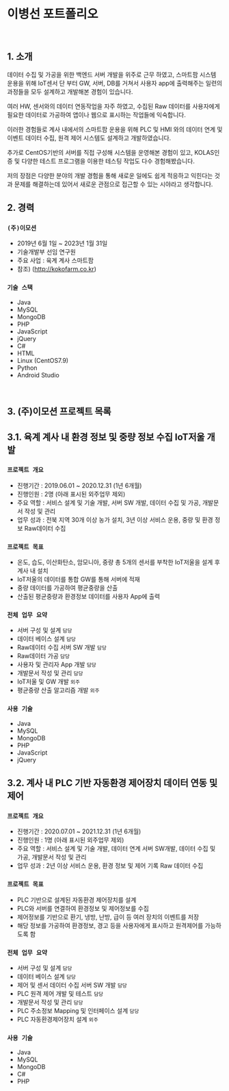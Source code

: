 # 이병선 포트폴리오
</br>

## 1. 소개
데이터 수집 및 가공을 위한 백엔드 서버 개발을 위주로 근무 하였고, 스마트팜 시스템 운용을 위해 IoT센서 단 부터 GW, 서버, DB를 거쳐서 사용자 app에 출력해주는 일련의 과정들을 모두 설계하고 개발해본 경험이 있습니다.

여러 HW, 센서와의 데이터 연동작업을 자주 하였고, 수집된 Raw 데이터를 사용자에게 필요한 데이터로 가공하여 앱이나 웹으로 표시하는 작업들에 익숙합니다.

이러한 경험들로 계사 내에서의 스마트팜 운용을 위해 PLC 및 HMI 와의 데이터 연계 및 이벤트 데이터 수집, 원격 제어 시스템도 설계하고 개발하였습니다.

추가로 CentOS기반의 서버를 직접 구성해 시스템을 운영해본 경험이 있고, KOLAS인증 및 다양한 테스트 프로그램을 이용한 테스팅 작업도 다수 경험해봤습니다.

저의 장점은 다양한 분야의 개발 경험을 통해 새로운 일에도 쉽게 적응하고 익힌다는 것과 문제를 해결하는데 있어서 새로운 관점으로 접근할 수 있는 시야라고 생각합니다.


## 2. 경력
### `(주)이모션`
- 2019년 6월 1일 ~ 2023년 1월 31일
- 기술개발부 선임 연구원
- 주요 사업 : 육계 계사 스마트팜
- 참조) (http://kokofarm.co.kr)
### `기술 스택`
  - Java
  - MySQL
  - MongoDB
  - PHP
  - JavaScript
  - jQuery
  - C#
  - HTML
  - Linux (CentOS7.9)
  - Python
  - Android Studio
</br>

## 3. (주)이모션 프로젝트 목록
## 3.1. 육계 계사 내 환경 정보 및 중량 정보 수집 IoT저울 개발
### `프로젝트 개요`
  - 진행기간 : 2019.06.01 ~ 2020.12.31 (1년 6개월)
  - 진행인원 : 2명 (아래 표시된 외주업무 제외)
  - 주요 역할 : 서비스 설계 및 기술 개발, 서버 SW 개발, 데이터 수집 및 가공, 개발문서 작성 및 관리
  - 업무 성과 : 전북 지역 30개 이상 농가 설치, 3년 이상 서비스 운용, 중량 및 환경 정보 Raw데이터 수집

### `프로젝트 목표`
  - 온도, 습도, 이산화탄소, 암모니아, 중량 총 5개의 센서를 부착한 IoT저울을 설계 후 계사 내 설치
  - IoT저울의 데이터를 통합 GW를 통해 서버에 적재
  - 중량 데이터를 가공하여 평균중량을 산출
  - 산출된 평균중량과 환경정보 데이터를 사용자 App에 출력

### `전체 업무 요약`
  - 서버 구성 및 설계 `담당`
  - 데이터 베이스 설계 `담당`
  - Raw데이터 수집 서버 SW 개발 `담당`
  - Raw데이터 가공 `담당`
  - 사용자 및 관리자 App 개발 `담당`
  - 개발문서 작성 및 관리 `담당`
  - IoT저울 및 GW 개발 `외주`
  - 평균중량 산출 알고리즘 개발 `외주`

### `사용 기술`
  - Java
  - MySQL
  - MongoDB
  - PHP
  - JavaScript
  - jQuery

## 3.2. 계사 내 PLC 기반 자동환경 제어장치 데이터 연동 및 제어
### `프로젝트 개요`
  - 진행기간 : 2020.07.01 ~ 2021.12.31 (1년 6개월)
  - 진행인원 : 1명 (아래 표시된 외주업무 제외)
  - 주요 역할 : 서비스 설계 및 기술 개발, 데이터 연계 서버 SW개발, 데이터 수집 및 가공, 개발문서 작성 및 관리
  - 업무 성과 : 2년 이상 서비스 운용, 환경 정보 및 제어 기록 Raw 데이터 수집

### `프로젝트 목표`
  - PLC 기반으로 설계된 자동환경 제어장치를 설계
  - PLC와 서버를 연결하여 환경정보 및 제어정보를 수집
  - 제어정보를 기반으로 환기, 냉방, 난방, 급이 등 여러 장치의 이벤트를 저장
  - 해당 정보를 가공하여 환경정보, 경고 등을 사용자에게 표시하고 원격제어를 가능하도록 함

### `전체 업무 요약`
  - 서버 구성 및 설계 `담당`
  - 데이터 베이스 설계 `담당`
  - 제어 및 센서 데이터 수집 서버 SW 개발 `담당`
  - PLC 원격 제어 개발 및 테스트 `담당`
  - 개발문서 작성 및 관리 `담당`
  - PLC 주소정보 Mapping 및 인터페이스 설계 `담당`
  - PLC 자동환경제어장치 설계 `외주`

### `사용 기술`
  - Java
  - MySQL
  - MongoDB
  - C#
  - PHP
</br>
